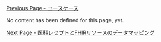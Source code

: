 [Previous Page - ユースケース](usecase.html)

No content has been defined for this page, yet.

[Next Page - 医科レセプトとFHIRリソースのデータマッピング](mapping.html)